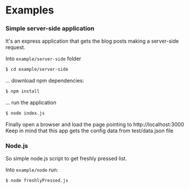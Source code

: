 
# Examples

### Simple server-side application

It's an express application that gets the blog posts making a server-side request.

Into `example/server-side` folder

```bash
$ cd example/server-side
```

... download npm dependencies:

```bash
$ npm install
```

... run the application

```bash
$ node index.js
```

Finally open a browser and load the page pointing to http://localhost:3000
Keep in mind that this app gets the config data from test/data.json file

### Node.js

So simple node.js script to get freshly pressed list.

Into `example/node` run:

```nash
$ node freshlyPressed.js
```
